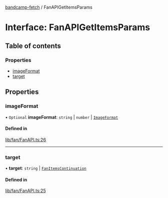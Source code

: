 [bandcamp-fetch](../README.md) / FanAPIGetItemsParams

# Interface: FanAPIGetItemsParams

## Table of contents

### Properties

- [imageFormat](FanAPIGetItemsParams.md#imageformat)
- [target](FanAPIGetItemsParams.md#target)

## Properties

### imageFormat

• `Optional` **imageFormat**: `string` \| `number` \| [`ImageFormat`](ImageFormat.md)

#### Defined in

[lib/fan/FanAPI.ts:26](https://github.com/patrickkfkan/bandcamp-fetch/blob/19ec315/src/lib/fan/FanAPI.ts#L26)

___

### target

• **target**: `string` \| [`FanItemsContinuation`](FanItemsContinuation.md)

#### Defined in

[lib/fan/FanAPI.ts:25](https://github.com/patrickkfkan/bandcamp-fetch/blob/19ec315/src/lib/fan/FanAPI.ts#L25)
